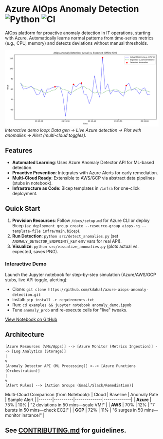 
# Azure AIOps Anomaly Detection ![Python](https://img.shields.io/badge/python-3.9%2B-blue) ![CI](https://github.com/kdahal/azure-aiops-anomaly-detection/workflows/CI%20Pipeline/badge.svg)

AIOps platform for proactive anomaly detection in IT operations, starting with Azure. Automatically learns normal patterns from time-series metrics (e.g., CPU, memory) and detects deviations without manual thresholds.

![Demo PNG](anomaly_demo.png)  
*Interactive demo loop: Data gen → Live Azure detection → Plot with anomalies → Alert (multi-cloud toggles).*

## Features
- **Automated Learning**: Uses Azure Anomaly Detector API for ML-based detection.
- **Proactive Prevention**: Integrates with Azure Alerts for early remediation.
- **Multi-Cloud Ready**: Extensible to AWS/GCP via abstract data pipelines (stubs in notebook).
- **Infrastructure as Code**: Bicep templates in `/infra` for one-click deployment.

## Quick Start
1. **Provision Resources**: Follow `/docs/setup.md` for Azure CLI or deploy Bicep (`az deployment group create --resource-group aiops-rg --template-file infra/main.bicep`).
2. **Run Detection**: `python src/detect_anomalies.py` (set `ANOMALY_DETECTOR_ENDPOINT`/`_KEY` env vars for real API).
3. **Visualize**: `python src/visualize_anomalies.py` (plots actual vs. expected, saves PNG).

### Interactive Demo
Launch the Jupyter notebook for step-by-step simulation (Azure/AWS/GCP stubs, live API toggle, alerting):
- Clone: `git clone https://github.com/kdahal/azure-aiops-anomaly-detection.git`
- Install: `pip install -r requirements.txt`
- Run: `cd examples && jupyter notebook anomaly_demo.ipynb`
- Tune `anomaly_prob` and re-execute cells for "live" tweaks.

[View Notebook on GitHub](examples/anomaly_demo.ipynb)

## Architecture
```
[Azure Resources (VMs/Apps)] --> [Azure Monitor (Metrics Ingestion)] --> [Log Analytics (Storage)]
|
v
[Anomaly Detector API (ML Processing)] <--> [Azure Functions (Orchestration)]
|
v
[Alert Rules] --> [Action Groups (Email/Slack/Remediation)]
```

Multi-Cloud Comparison (from Notebook):
| Cloud | Baseline | Anomaly Rate | Sample Alert |
|-------|----------|--------------|--------------|
| **Azure** | 75% | 10% | "2 deviations in 50 mins—scale VM!" |
| **AWS** | 70% | 12% | "7 bursts in 50 mins—check EC2!" |
| **GCP** | 72% | 11% | "6 surges in 50 mins—monitor instance!" |

## See [CONTRIBUTING.md](CONTRIBUTING.md) for guidelines.
